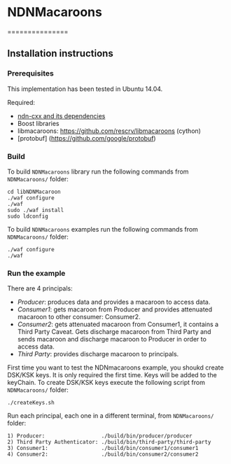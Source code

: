 # NDNMacaroons
===============

Installation instructions
-------------------------

### Prerequisites

This implementation has been tested in Ubuntu 14.04.

Required:

* [ndn-cxx and its dependencies](http://named-data.net/doc/ndn-cxx/)
* Boost libraries
* libmacaroons: https://github.com/rescrv/libmacaroons (cython)
* [protobuf] (https://github.com/google/protobuf)


### Build

To build `NDNMacaroons` library run the following commands from 
`NDNMacaroons/` folder:

    cd libNDNMacaroon
    ./waf configure
    ./waf
    sudo ./waf install
    sudo ldconfig
  
To build `NDNMacaroons` examples run the following commands from 
`NDNMacaroons/` folder:

    ./waf configure
    ./waf


### Run the example

There are 4 principals:
   - *Producer*: produces data and provides a macaroon to access data.
   - *Consumer1*: gets macaroon from Producer and provides attenuated macaroon to other consumer: Consumer2.
   - *Consumer2*: gets attenuated macaroon from Consumer1, it contains a Third Party Caveat. 
                Gets discharge macaroon from Third Party and sends macaroon and discharge macaroon to Producer in order to access data.
   - *Third Party*: provides discharge macaroon to principals.
   
First time you want to test the NDNmacaroons example, you shoukd create DSK/KSK keys. It is only required the first time. Keys will be added to the keyChain. To create DSK/KSK keys execute the following script from `NDNMacaroons/` folder:

    ./createKeys.sh

Run each principal, each one in a different terminal, from `NDNMacaroons/` folder:

    1) Producer:                  ./build/bin/producer/producer
    2) Third Party Authenticator: ./build/bin/third-party/third-party
    3) Consumer1:                 ./build/bin/consumer1/consumer1
    4) Consumer2:                 ./build/bin/consumer2/consumer2

   
   
